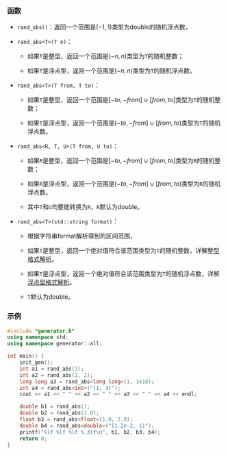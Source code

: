 ### 函数

- `rand_abs()`：返回一个范围是$(-1,1)$类型为double的随机浮点数。

- `rand_abs<T>(T n)`：

    - 如果`T`是整型，返回一个范围是$(-n,n)$类型为`T`的随机整数；

    - 如果`T`是浮点型，返回一个范围是$(-n,n)$类型为`T`的随机浮点数。

- `rand_abs<T>(T from, T to)`：

    - 如果`T`是整型，返回一个范围是$[-to,-from]\cup[from,to]$类型为`T`的随机整数；

    - 如果`T`是浮点型，返回一个范围是$(-to,-from]\cup[from,to)$类型为`T`的随机浮点数。

- `rand_abs<R, T, U>(T from, U to)`：

    - 如果`R`是整型，返回一个范围是$[-to,-from]\cup[from,to]$类型为`R`的随机整数；
    
    - 如果`R`是浮点型，返回一个范围是$(-to,-from]\cup[from,to)$类型为`R`的随机浮点数。
    
    - 其中`T`和`U`均要能转换为`R`，`R`默认为double。

- `rand_abs<T>(std::string format)`：

    - 根据字符串format解析得到的区间范围，
    
    - 如果`T`是整型，返回一个绝对值符合该范围类型为`T`的随机整数，详解[整型格式解析](/user/rand_numeric/format.md#整数范围)。

    - 如果`T`是浮点型，返回一个绝对值符合该范围类型为`T`的随机浮点数，详解[浮点型格式解析](/user/rand_numeric/format.md#浮点数范围)。

    - `T`默认为double。

### 示例

```cpp
#include "generator.h"
using namespace std;
using namespace generator::all;

int main() {
    init_gen();
    int a1 = rand_abs(1);
    int a2 = rand_abs(1, 2);
    long long a3 = rand_abs<long long>(1, 1e18);
    int a4 = rand_abs<int>("[1, 3)");
    cout << a1 << " " << a2 << " " << a3 << " " << a4 << endl;

    double b1 = rand_abs();
    double b2 = rand_abs(1.0);
    float b3 = rand_abs<float>(1.0, 2.0);
    double b4 = rand_abs<double>("[1.2e-2, 1)");
    printf("%lf %lf %lf %.3lf\n", b1, b2, b3, b4);
    return 0;  
}
```